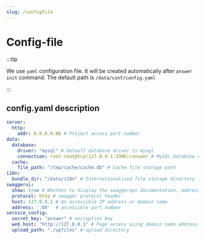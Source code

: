 ```yaml
---
slug: /configfile
---
```


# Config-file

:::tip

We use `yaml` configuration file. It will be created automatically after `answer init` command. The default path is `/data/conf/config.yaml`

:::

## config.yaml description

```yaml
server:
  http:
    addr: 0.0.0.0:80 # Project access port number
data:
  database:
    driver: "mysql" # Default database driver is mysql
    connection: root:root@tcp(127.0.0.1:3306)/answer # MySQL database connection address
  cache:
    file_path: "/tmp/cache/cache.db" # Cache file storage path
i18n:
  bundle_dir: "/data/i18n" # Internationalized file storage directory
swaggerui:
  show: true # Whether to display the swaggerapi documentation, address /swagger/index.html
  protocol: http # swagger protocol header
  host: 127.0.0.1 # An accessible IP address or domain name
  address: ':80'  # accessible port number
service_config:
  secret_key: "answer" # encryption key
  web_host: "http://127.0.0.1" # Page access using domain name address
  upload_path: "./upfiles" # upload directory

```
